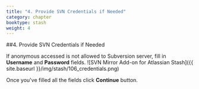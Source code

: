 ```yaml
---
title: "4. Provide SVN Credentials if Needed"
category: chapter
booktype: stash
weight: 4
---
```

##4. Provide SVN Credentials if Needed

If anonymous accessed is not allowed to Subversion server, fill in **Username** and **Password** fields.
![SVN Mirror Add-on for Atlassian Stash]({{ site.baseurl }}/img/stash/106_credentials.png)

Once you've filled all the fields click **Continue** button.

[](#up)
